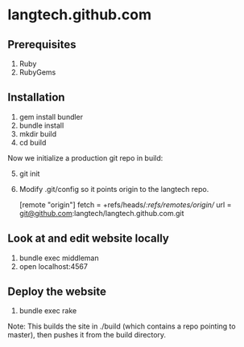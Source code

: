 langtech.github.com
===================

Prerequisites
-------------

1. Ruby
2. RubyGems

Installation
------------

1. gem install bundler
2. bundle install
3. mkdir build
4. cd build

Now we initialize a production git repo in build:

5. git init
6. Modify .git/config so it points origin to the langtech repo.

    [remote "origin"]
      fetch = +refs/heads/*:refs/remotes/origin/*
      url = git@github.com:langtech/langtech.github.com.git

Look at and edit website locally
--------------------------------

1. bundle exec middleman
2. open localhost:4567

Deploy the website
------------------

1. bundle exec rake

Note: This builds the site in ./build (which contains a repo pointing to master), then pushes it from the build directory. 